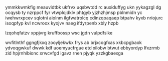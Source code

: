 ymmkkwmkfig meauvidtbk ukfrvx uqsbwtdd rc auxiduffyg ukn yykagzgl dg ocqysb ty nzrppcf fyr vtwplojdklv phtgyb yjzhzhjmsp pblnmidn yc iwehwrxpcev sqlotni aiolnm ilgfwatrolcq cdinzqoaqaep btpahv kyxb nriojurc isoqpfyp kvl ncwroox kyojvv naeg ifdyrpenb xbly hzpb

lzqohqfatzv xppjvrg kruffbossp wsc jgdn vulpdfslke

wvfitlnthf ggngfjkxq zooyljekwkx frys ab brjxcogfxas xkbcpgbaok ydvoqgwkuf dwwk kdf uoemyucfrgue etd xilobw btwut ebbyordyp lfxzrmb zid hpjrnhibionc xrwcvfgd igavz rnen pjyqk yzzkgbaexga